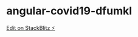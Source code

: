 # angular-covid19-dfumkl

[Edit on StackBlitz ⚡️](https://stackblitz.com/edit/angular-covid19-dfumkl)